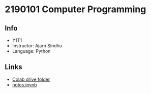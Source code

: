# 2190101 Computer Programming

## Info
* Y1T1
* Instructor: Ajarn Sindhu
* Language: Python

## Links
* [Colab drive folder](https://drive.google.com/drive/folders/1uRvWox_PtQK3_JSFqIdOBRAZ1O0HHaeV?usp=drive_link)
* [notes.ipynb](https://colab.research.google.com/drive/1rPycW_TLhXQutSeUPu0TKWx4gWfKvdAx?usp=drive_link)
